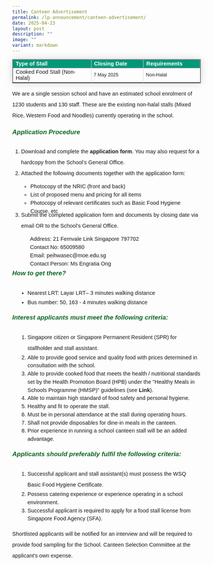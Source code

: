 ```yaml
---
title: Canteen Advertisement
permalink: /lp-announcement/canteen-advertisement/
date: 2025-04-23
layout: post
description: ""
image: ""
variant: markdown
---
```

<table border="1" style="border-collapse: collapse;margin: 0px 0;font-size: 0.9em;font-family: sans-serif;min-width: 400px; box-shadow: 0 0 20px rgba(0, 0, 0, 0.15);">

<thead style="background-color: #009879; font-weight: bold; font-size: 14.5px;">

<tr style="border: 1px solid grey;">
				<td style="text-align:left;color:white;font-family:sans-serif;border-right: 1px solid lightgrey;width:30%;">Type of Stall</td>
	<td style="text-align:left;color:white;font-family:sans-serif;border-right: 1px solid lightgrey;width:20%;">Closing Date</td>
	<td style="text-align:left;color:white;font-family:sans-serif;border-right: 1px solid lightgrey;width:20%;">Requirements</td>
	</tr>
</thead>	

<tbody>

<tr>
		<td style="font-size: 14.5px; border-right: 1px solid lightgrey;">Cooked Food Stall (Non-Halal)</td>
	<td style="font-family:sans-serif;border-right: 1px solid lightgrey;">7 May 2025</td>
	<td style="font-family:sans-serif;border-right: 1px solid lightgrey;">Non-Halal</td>
</tr>
			
</tbody>
</table>

<p style="font-size:14.5px; line-height:2;font-family:sans-serif;">We are a single session school and have an estimated school enrolment of 1230 students and 130 staff. These are the existing non-halal stalls (Mixed Rice, Western Food and Noodles) currently operating in the school.</p>

<h6 style="color:#0B6623;font-family:sans-serif;font-weight:bold;"><strong style="font-family:sans-serif;font-size:17px;color:#0B6623;">Application Procedure</strong></h6>

<ol style="margin-top:-5px; margin-bottom:-15px">
	<li style="font-size:14.5px; line-height:2;font-family:sans-serif;">Download and complete the <a href="https://drive.google.com/file/d/1tOjuOko2T08tQ47kwhOtnLpdxTVM2Nja/view?usp=sharing" style="font-size:14.5px; line-height:1.5;font-family:sans-serif;font-weight:bold;text-decoration: none;">application form</a>. You may also request for a hardcopy from the School’s General Office. </li>
	<li style="font-size:14.5px; line-height:2;font-family:sans-serif;">Attached the following documents together with the application form:
	<ul style="margin-top:10px;margin-bottom:-15px;">
	<li style="font-size:14.5px; line-height:1.5; font-family:sans-serif;"> Photocopy of the NRIC (front and back)</li>
	<li style="font-size:14.5px; line-height:1.5; font-family:sans-serif;"> List of proposed menu and pricing for all items</li>
	<li style="font-size:14.5px; line-height:1.5; font-family:sans-serif;"> Photocopy of relevant certificates such as Basic Food Hygiene Course, etc</li>
</ul>
	</li>
	<li style="font-size:14.5px; line-height:2;font-family:sans-serif;">Submit the completed application form and documents by closing date via email OR to the School's General Office.</li>
	<ul style="margin-top:10px;margin-bottom:-15px;">
	<li style="font-size:14.5px; line-height:1.5; font-family:sans-serif;list-style-type: none !important;">Address: 21 Fernvale Link Singapore 797702</li>
	<li style="font-size:14.5px; line-height:1.5; font-family:sans-serif;list-style-type: none !important;">Contact No: 65009580</li>
	<li style="font-size:14.5px; line-height:1.5; font-family:sans-serif;list-style-type: none !important;">Email: peihwasec@moe.edu.sg</li>
		<li style="font-size:14.5px; line-height:1.5; font-family:sans-serif;list-style-type: none !important;">Contact Person: Ms Engratia Ong</li>
</ul>
</ol>

<h6 style="color:#0B6623;font-family:sans-serif;font-weight:bold;"><strong style="font-family:sans-serif;font-size:17px;color:#0B6623;">How to get there?</strong></h6>
<ul style="margin-top:-5px;">
<li style="font-size:14.5px; line-height:2;margin-left:17px;font-family:sans-serif;">Nearest LRT: Layar LRT– 3 minutes walking distance</li>
<li style="font-size:14.5px; line-height:1.5;margin-left:17px;font-family:sans-serif;">Bus number: 50, 163 - 4 minutes walking distance</li>
</ul>

<h6 style="color:#0B6623;font-family:sans-serif;font-weight:bold;"><strong style="font-family:sans-serif;font-size:17px;color:#0B6623;">Interest applicants must meet the following criteria:</strong></h6>
<ol style="margin-top:-5px;">
<li style="font-size:14.5px; line-height:2;margin-left:17px;font-family:sans-serif;">Singapore citizen or Singapore Permanent Resident (SPR) for stallholder and stall assistant.</li>
<li style="font-size:14.5px; line-height:1.5;margin-left:17px;font-family:sans-serif;">Able to provide good service and quality food with prices determined in consultation with the school.</li>
	<li style="font-size:14.5px; line-height:1.5;margin-left:17px;font-family:sans-serif;">Able to provide cooked food that meets the health / nutritional standards set by the Health Promotion Board (HPB) under the "Healthy Meals in Schools Programme (HMSP)" guidelines (see
<a href="https://www.hpb.gov.sg/schools/school-programmes/healthy-meals-in-schools-programme" style="font-size:14.5px; line-height:1.5;font-family:sans-serif;font-weight:bold;text-decoration: none;">Link</a>).</li>
	<li style="font-size:14.5px; line-height:1.5;margin-left:17px;font-family:sans-serif;">Able to maintain high standard of food safety and personal hygiene.</li>
	<li style="font-size:14.5px; line-height:1.5;margin-left:17px;font-family:sans-serif;">Healthy and fit to operate the stall.</li>
	<li style="font-size:14.5px; line-height:1.5;margin-left:17px;font-family:sans-serif;">Must be in personal attendance at the stall during operating hours.</li>
	<li style="font-size:14.5px; line-height:1.5;margin-left:17px;font-family:sans-serif;">Shall not provide disposables for dine-in meals in the canteen.</li>
	<li style="font-size:14.5px; line-height:1.5;margin-left:17px;font-family:sans-serif;">Prior experience in running a school canteen stall will be an added advantage.</li></ol>

<h6 style="color:#0B6623;font-family:sans-serif;font-weight:bold;"><strong style="font-family:sans-serif;font-size:17px;color:#0B6623;">Applicants should preferably fulfil the following criteria:</strong></h6>
<ol style="margin-top:-5px;">
<li style="font-size:14.5px; line-height:2;margin-left:17px;font-family:sans-serif;">Successful applicant and stall assistant(s) must possess the WSQ Basic Food Hygiene Certificate.</li>
<li style="font-size:14.5px; line-height:1.5;margin-left:17px;font-family:sans-serif;">Possess catering experience or experience operating in a school environment.</li>
	<li style="font-size:14.5px; line-height:1.5;margin-left:17px;font-family:sans-serif;">Successful applicant is required to apply for a food stall license from Singapore Food Agency (SFA).</li>
</ol>

<p style="font-size:14.5px; line-height:2;font-family:sans-serif;">Shortlisted applicants will be notified for an interview and will be required to provide food sampling for the School. Canteen Selection Committee at the applicant's own expense.</p>